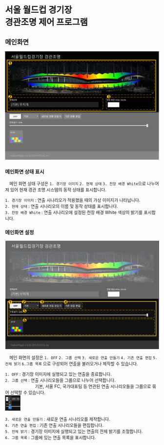 서울 월드컵 경기장  
경관조명 제어 프로그램
==========
메인화면 
----------
![그림1-1](image/main/main_1.png) 
### 메인화면 상태 표시  
　메인 화면 상태 구성은 `1. 경기장 이미지` `2. 현재 상태` `3. 천장 배경 White`으로 나누어져 있어 현재 경관 조명 시스템의 동작 상태를 표시합니다.

`1. 경기장 이미지` : 연출 시나리오가 적용했을 때의 가상 이미지가 나타납니다.<br>
`2. 현재 상태` : 연출 시나리오의 이름 및 동작 상태를 표시합니다.<br>
`3. 천장 배경 White` : 연출 시나리오에 설정된 천장 배경 White 색상의 밝기를 표시합니다.<br>

### 메인화면 설정
![그림1-2](image/main/main_2.png)

　메인 화면의 설정은 `1. OFF` `2. 그룹 선택` `3. 새로운 연출 만들기` `4. 기존 연출 편집` `5. 전체 밝기` `6.그룹 목록` 으로 구성되어 연출을 불러오거나 제작할 수 있습니다. <br>

`1. OFF` : 경기장 이미지에 실행되고 있는 연출을 종료합니다.<br>
`2. 그룹 선택` : 연출 시나리오들을 그룹으로 나누어 선택합니다.<br>
　　　　　　　기본, 서울 FC, 국가대표팀 등 연관된 연출 시나리오들을 그룹으로 묶어 선택할 수 있습니다.<br>
<img src = 'image/main/main_3.png' width = '50' height = '50' />

`3. 새로운 연출 만들기` : 새로운 연출 시나리오를 제작합니다.<br>
`4. 기존 연출 편집` : 기존 연출 시나리오들을 편집합니다.<br>
`5. 전체 밝기` : 경기장 이미지에 실행되고 있는 연출의 전체 밝기를 조절합니다.<br>
`6. 그룹 목록` : 그룹에 있는 연출 목록을 표시합니다.<br>
